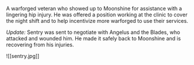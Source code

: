 A warforged veteran who showed up to Moonshine for assistance with a lingering hip injury. He was offered a position working at the clinic to cover the night shift and to help incentivize more warforged to use their services.

*Update:* Sentry was sent to negotiate with Angelus and the Blades, who attacked and wounded him. He made it safely back to Moonshine and is recovering from his injuries.

![[sentry.jpg]]